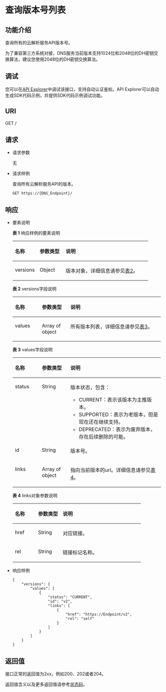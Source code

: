 # 查询版本号列表<a name="dns_api_61001"></a>

## 功能介绍<a name="section3569153217343"></a>

查询所有的云解析服务API版本号。

为了兼容第三方系统对接，DNS服务当前版本支持1024位和2048位的DH密钥交换算法，建议您使用2048位的DH密钥交换算法。

## 调试<a name="section9794730155510"></a>

您可以在[API Explorer](https://apiexplorer.developer.huaweicloud.com/apiexplorer/doc?product=CPH&api=ListCloudPhoneServers)中调试该接口，支持自动认证鉴权。API Explorer可以自动生成SDK代码示例，并提供SDK代码示例调试功能。

## URI<a name="section6163262617350"></a>

GET /

## 请求<a name="section84941832125012"></a>

-   请求参数

    无

-   请求样例

    查询所有云解析服务API的版本。

    ```
    GET https://{DNS_Endpoint}/
    ```


## 响应<a name="section2142173017358"></a>

-   要素说明

    **表 1**  响应样例的要素说明

    <a name="table6255205892049"></a>
    <table><thead align="left"><tr id="row1727035092049"><th class="cellrowborder" valign="top" width="18.18%" id="mcps1.2.4.1.1"><p id="p5672109992049"><a name="p5672109992049"></a><a name="p5672109992049"></a>名称</p>
    </th>
    <th class="cellrowborder" valign="top" width="19.189999999999998%" id="mcps1.2.4.1.2"><p id="p3100628892049"><a name="p3100628892049"></a><a name="p3100628892049"></a>参数类型</p>
    </th>
    <th class="cellrowborder" valign="top" width="62.629999999999995%" id="mcps1.2.4.1.3"><p id="p2848141492049"><a name="p2848141492049"></a><a name="p2848141492049"></a>说明</p>
    </th>
    </tr>
    </thead>
    <tbody><tr id="row2529320492049"><td class="cellrowborder" valign="top" width="18.18%" headers="mcps1.2.4.1.1 "><p id="p3548368392049"><a name="p3548368392049"></a><a name="p3548368392049"></a>versions</p>
    </td>
    <td class="cellrowborder" valign="top" width="19.189999999999998%" headers="mcps1.2.4.1.2 "><p id="p5560610792049"><a name="p5560610792049"></a><a name="p5560610792049"></a>Object</p>
    </td>
    <td class="cellrowborder" valign="top" width="62.629999999999995%" headers="mcps1.2.4.1.3 "><p id="p780080392049"><a name="p780080392049"></a><a name="p780080392049"></a>版本对象，详细信息请参见<a href="#table2788528392049">表2</a>。</p>
    </td>
    </tr>
    </tbody>
    </table>

    **表 2**  versions字段说明

    <a name="table2788528392049"></a>
    <table><thead align="left"><tr id="row100602392049"><th class="cellrowborder" valign="top" width="18.18%" id="mcps1.2.4.1.1"><p id="p1437906692049"><a name="p1437906692049"></a><a name="p1437906692049"></a>名称</p>
    </th>
    <th class="cellrowborder" valign="top" width="19.189999999999998%" id="mcps1.2.4.1.2"><p id="p2385367792049"><a name="p2385367792049"></a><a name="p2385367792049"></a>参数类型</p>
    </th>
    <th class="cellrowborder" valign="top" width="62.629999999999995%" id="mcps1.2.4.1.3"><p id="p5309965692049"><a name="p5309965692049"></a><a name="p5309965692049"></a>说明</p>
    </th>
    </tr>
    </thead>
    <tbody><tr id="row610488492049"><td class="cellrowborder" valign="top" width="18.18%" headers="mcps1.2.4.1.1 "><p id="p2473359292049"><a name="p2473359292049"></a><a name="p2473359292049"></a>values</p>
    </td>
    <td class="cellrowborder" valign="top" width="19.189999999999998%" headers="mcps1.2.4.1.2 "><p id="p5726396592049"><a name="p5726396592049"></a><a name="p5726396592049"></a>Array of object</p>
    </td>
    <td class="cellrowborder" valign="top" width="62.629999999999995%" headers="mcps1.2.4.1.3 "><p id="p786961192049"><a name="p786961192049"></a><a name="p786961192049"></a>所有版本列表，详细信息请参见<a href="#table3345872992049">表3</a>。</p>
    </td>
    </tr>
    </tbody>
    </table>

    **表 3**  values字段说明

    <a name="table3345872992049"></a>
    <table><thead align="left"><tr id="row4161787792049"><th class="cellrowborder" valign="top" width="18.18%" id="mcps1.2.4.1.1"><p id="p1560490192049"><a name="p1560490192049"></a><a name="p1560490192049"></a>名称</p>
    </th>
    <th class="cellrowborder" valign="top" width="19.189999999999998%" id="mcps1.2.4.1.2"><p id="p5603748692049"><a name="p5603748692049"></a><a name="p5603748692049"></a>参数类型</p>
    </th>
    <th class="cellrowborder" valign="top" width="62.629999999999995%" id="mcps1.2.4.1.3"><p id="p4274248792049"><a name="p4274248792049"></a><a name="p4274248792049"></a>说明</p>
    </th>
    </tr>
    </thead>
    <tbody><tr id="row3958938492049"><td class="cellrowborder" valign="top" width="18.18%" headers="mcps1.2.4.1.1 "><p id="p5262353092049"><a name="p5262353092049"></a><a name="p5262353092049"></a>status</p>
    </td>
    <td class="cellrowborder" valign="top" width="19.189999999999998%" headers="mcps1.2.4.1.2 "><p id="p3464752492049"><a name="p3464752492049"></a><a name="p3464752492049"></a>String</p>
    </td>
    <td class="cellrowborder" valign="top" width="62.629999999999995%" headers="mcps1.2.4.1.3 "><p id="p848217563142"><a name="p848217563142"></a><a name="p848217563142"></a>版本状态，包含：</p>
    <a name="ul19911143415371"></a><a name="ul19911143415371"></a><ul id="ul19911143415371"><li>CURRENT：表示该版本为主推版本。</li><li>SUPPORTED：表示为老版本，但是现在还在继续支持。</li><li>DEPRECATED：表示为废弃版本，存在后续删除的可能。</li></ul>
    </td>
    </tr>
    <tr id="row2511266892049"><td class="cellrowborder" valign="top" width="18.18%" headers="mcps1.2.4.1.1 "><p id="p2086025192049"><a name="p2086025192049"></a><a name="p2086025192049"></a>id</p>
    </td>
    <td class="cellrowborder" valign="top" width="19.189999999999998%" headers="mcps1.2.4.1.2 "><p id="p1195876692049"><a name="p1195876692049"></a><a name="p1195876692049"></a>String</p>
    </td>
    <td class="cellrowborder" valign="top" width="62.629999999999995%" headers="mcps1.2.4.1.3 "><p id="p2913599892049"><a name="p2913599892049"></a><a name="p2913599892049"></a>版本号。</p>
    </td>
    </tr>
    <tr id="row6089739292049"><td class="cellrowborder" valign="top" width="18.18%" headers="mcps1.2.4.1.1 "><p id="p3374170192049"><a name="p3374170192049"></a><a name="p3374170192049"></a>links</p>
    </td>
    <td class="cellrowborder" valign="top" width="19.189999999999998%" headers="mcps1.2.4.1.2 "><p id="p4872327592049"><a name="p4872327592049"></a><a name="p4872327592049"></a>Array of object</p>
    </td>
    <td class="cellrowborder" valign="top" width="62.629999999999995%" headers="mcps1.2.4.1.3 "><p id="p5427120992049"><a name="p5427120992049"></a><a name="p5427120992049"></a>指向当前版本的url。详细信息请参见<a href="#table0172144213344">表4</a>。</p>
    </td>
    </tr>
    </tbody>
    </table>

    **表 4**  links对象参数说明

    <a name="table0172144213344"></a>
    <table><thead align="left"><tr id="row917304253418"><th class="cellrowborder" valign="top" width="18%" id="mcps1.2.4.1.1"><p id="p101731742153416"><a name="p101731742153416"></a><a name="p101731742153416"></a>名称</p>
    </th>
    <th class="cellrowborder" valign="top" width="19.25%" id="mcps1.2.4.1.2"><p id="p0174542163418"><a name="p0174542163418"></a><a name="p0174542163418"></a>参数类型</p>
    </th>
    <th class="cellrowborder" valign="top" width="62.74999999999999%" id="mcps1.2.4.1.3"><p id="p7174194243414"><a name="p7174194243414"></a><a name="p7174194243414"></a>说明</p>
    </th>
    </tr>
    </thead>
    <tbody><tr id="row1917494211345"><td class="cellrowborder" valign="top" width="18%" headers="mcps1.2.4.1.1 "><p id="p13174134215348"><a name="p13174134215348"></a><a name="p13174134215348"></a>href</p>
    </td>
    <td class="cellrowborder" valign="top" width="19.25%" headers="mcps1.2.4.1.2 "><p id="p181741642173417"><a name="p181741642173417"></a><a name="p181741642173417"></a>String</p>
    </td>
    <td class="cellrowborder" valign="top" width="62.74999999999999%" headers="mcps1.2.4.1.3 "><p id="p1017434223419"><a name="p1017434223419"></a><a name="p1017434223419"></a>对应链接。</p>
    </td>
    </tr>
    <tr id="row455095771113"><td class="cellrowborder" valign="top" width="18%" headers="mcps1.2.4.1.1 "><p id="p10551115771111"><a name="p10551115771111"></a><a name="p10551115771111"></a>rel</p>
    </td>
    <td class="cellrowborder" valign="top" width="19.25%" headers="mcps1.2.4.1.2 "><p id="p17552957121114"><a name="p17552957121114"></a><a name="p17552957121114"></a>String</p>
    </td>
    <td class="cellrowborder" valign="top" width="62.74999999999999%" headers="mcps1.2.4.1.3 "><p id="p14552657201118"><a name="p14552657201118"></a><a name="p14552657201118"></a>链接标记名称。</p>
    </td>
    </tr>
    </tbody>
    </table>

-   响应样例

    ```
    {
        "versions": {
            "values": [
                {
                    "status": "CURRENT",
                    "id": "v2",
                    "links": [
                        {
                            "href": "https://Endpoint/v2",
                            "rel": "self"
                        }
                    ]
                }
            ]
        }
    }
    ```


## 返回值<a name="section1917896317411"></a>

接口正常的返回值为2xx，例如200、202或者204。

返回值含义以及更多返回值请参考[状态码](状态码.md)。

